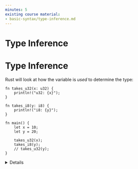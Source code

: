 ```yaml
---
minutes: 5
existing course material:
- basic-syntax/type-inference.md
---
```


<!-- NOTES:
Inference from initialization (`let x = 10u8`) and by later usage (`let x; .. x = 10u8`). Detail on unitialized variables.
-->
# Type Inference

# Type Inference

Rust will look at how the variable is _used_ to determine the type:

<!-- mdbook-xgettext: skip -->
```rust,editable
fn takes_u32(x: u32) {
    println!("u32: {x}");
}

fn takes_i8(y: i8) {
    println!("i8: {y}");
}

fn main() {
    let x = 10;
    let y = 20;

    takes_u32(x);
    takes_i8(y);
    // takes_u32(y);
}
```

<details>

This slide demonstrates how the Rust compiler infers types based on constraints given by variable declarations and usages.

It is very important to emphasize that variables declared like this are not of some sort of dynamic "any type" that can
hold any data. The machine code generated by such declaration is identical to the explicit declaration of a type.
The compiler does the job for us and helps us write more concise code.

The following code tells the compiler to copy into a certain generic container without the code ever explicitly specifying the contained type, using `_` as a placeholder:

<!-- mdbook-xgettext: skip -->
```rust,editable
fn main() {
    let mut v = Vec::new();
    v.push((10, false));
    v.push((20, true));
    println!("v: {v:?}");

    let vv = v.iter().collect::<std::collections::HashSet<_>>();
    println!("vv: {vv:?}");
}
```

[`collect`](https://doc.rust-lang.org/stable/std/iter/trait.Iterator.html#method.collect) relies on [`FromIterator`](https://doc.rust-lang.org/std/iter/trait.FromIterator.html), which [`HashSet`](https://doc.rust-lang.org/std/collections/struct.HashSet.html#impl-FromIterator%3CT%3E-for-HashSet%3CT,+S%3E) implements.

</details>
